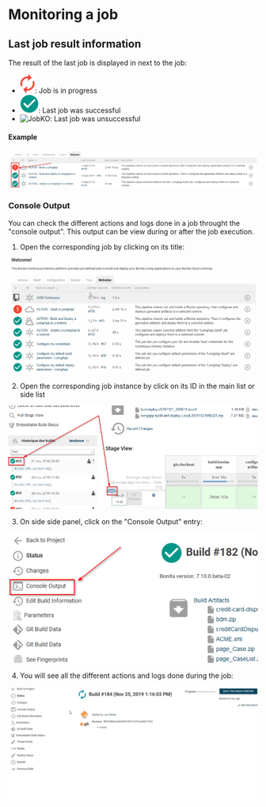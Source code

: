 # Monitoring a job

## Last job result information
The result of the last job is displayed in next to the job:
 *  ![Inprogress](images/JobStatusInProgress.png): Job is in progress
 *  ![JobOK](images/JobStatusOK.png): Last job was successful
 *  ![JobKO](images/JobStatusFailed.png.png): Last job was unsuccessful

#### Example
![JobStatusLast](images/JobStatusLast.png)

### Console Output
You can check the different actions and logs done in a job throught the "console output". This output can be view during or after the job execution.

1. Open the corresponding job by clicking on its title:

![OpenAJob](images/OpenAJob.gif)

2. Open the corresponding job instance by click on its ID in the main list or side list

![OpenJobInstance](images/OpenJobInstance.png)

3. On side side panel, click on the "Console Output" entry:

![ConsoleOutput](images/ConsoleOutputAction.png)

4. You will see all the different actions and logs done during the job:

![ConsoleOutputEx](images/ConsoleOutputEx.gif)